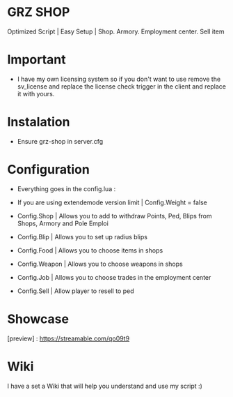 # GRZ SHOP

Optimized Script | Easy Setup | Shop. Armory. Employment center. Sell item

# Important

  - I have my own licensing system so if you don't want to use remove the sv_license and replace the license check trigger in the client and replace it with yours.

# Instalation 

  - Ensure grz-shop in server.cfg
  
# Configuration

  - Everything goes in the config.lua :
  
  - If you are using extendemode version limit | Config.Weight = false
  - Config.Shop | Allows you to add to withdraw Points, Ped, Blips from Shops, Armory and Pole Emploi
  - Config.Blip | Allows you to set up radius blips
  - Config.Food | Allows you to choose items in shops
  - Config.Weapon | Allows you to choose weapons in shops
  - Config.Job | Allows you to choose trades in the employment center
  - Config.Sell | Allow player to resell to ped
 
# Showcase

[preview] : https://streamable.com/qo09t9


# Wiki
I have a set a Wiki that will help you understand and use my script :)
